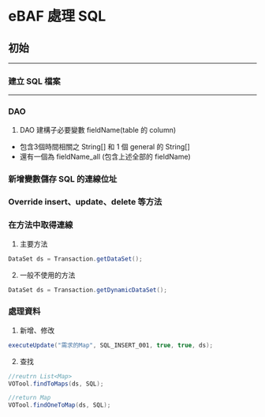 # eBAF 處理 SQL
## 初始
---
### 建立 SQL 檔案
---
### DAO
1. DAO 建構子必要變數 fieldName(table 的 column)
* 包含3個時間相關之 String[] 和 1 個 general 的 String[]
* 還有一個為 fieldName_all (包含上述全部的 fieldName)
### 新增變數儲存 SQL 的連線位址
### Override insert、update、delete 等方法
### 在方法中取得連線
1. 主要方法
```java
DataSet ds = Transaction.getDataSet();
```
2. 一般不使用的方法
```java
DataSet ds = Transaction.getDynamicDataSet();
```
### 
### 處理資料
1. 新增、修改
```java
executeUpdate("需求的Map", SQL_INSERT_001, true, true, ds);
```
2. 查找
```java
//reutrn List<Map>
VOTool.findToMaps(ds, SQL);

//return Map
VOTool.findOneToMap(ds, SQL);
```
